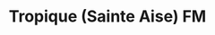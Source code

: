 ---
published: true
title: 'Tropique (Sainte Aise) FM'
collection: ailleurs
release_date: '2016-06-13 00:00:00'
image:
    user/pages/01.Emissions/ailleurs-134/ouiedire_ailleurs-134_cover-1.png: { name: ouiedire_ailleurs-134_cover-1.png, type: image/png, size: 660927, path: user/pages/01.Emissions/ailleurs-134/ouiedire_ailleurs-134_cover-1.png }
number: '134'
slug: ailleurs-134
taxonomy:
    dj: 'Jean Michel Marionnette'
    artist: ['Armand Frydman', 'Eddy Louiss', 'Fal Frett', 'Francis Lai & Roland Romanelli', 'Giovanni Cristiani', 'Jean Louis Bucchi', 'Joel VDB', Mashisa, 'Oby Onyioha', 'Professor Rhythm', 'Serge Fabriano Présente Digital Caresse', 'St Quentin', 'Tom Ware', Tyniram]
playlists:
    - { title: null, tracks: [{ timecode: '00:00:00', artists: ['Francis Lai & Roland Romanelli'], title: 'Robomanie (BO de la série TV Astrolab 22)' }, { timecode: '00:04:15', artists: ['Eddy Louiss'], title: 'Les Elephants' }, { timecode: '00:08:18', artists: ['Fal Frett'], title: 'Cha Pistache' }, { timecode: '00:12:07', artists: ['Giovanni Cristiani'], title: 'Dancin Diletta' }, { timecode: '00:15:33', artists: ['Serge Fabriano Présente Digital Caresse'], title: Deshaies }, { timecode: '00:24:16', artists: ['Armand Frydman'], title: 'Cartoon in Karthoum' }, { timecode: '00:27:05', artists: ['Jean Louis Bucchi'], title: Technocity }, { timecode: '00:30:41', artists: [Tyniram], title: 'Touche (Instrumental)' }, { timecode: '00:33:50', artists: ['St Quentin'], title: 'Real Robotics' }, { timecode: '00:38:40', artists: ['Joel VDB'], title: 'Video Funk' }, { timecode: '00:41:48', artists: ['Tom Ware'], title: 'Closet funk' }, { timecode: '00:44:44', artists: ['Oby Onyioha'], title: 'Break it (Instrumental)' }, { timecode: '00:50:19', artists: ['Professor Rhythm'], title: 'Professor 3' }, { timecode: '00:55:05', artists: [Mashisa], title: 'VO (Dub)' }] }
presentation: ''
image_hd:
    user/pages/01.Emissions/ailleurs-134/ouiedire_ailleurs-134_cover_hd.png: { name: ouiedire_ailleurs-134_cover_hd.png, type: image/png, size: 660927, path: user/pages/01.Emissions/ailleurs-134/ouiedire_ailleurs-134_cover_hd.png }

---